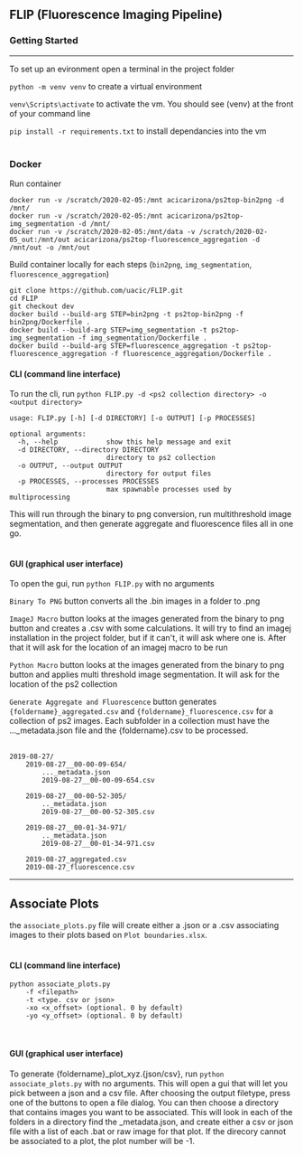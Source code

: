 ## FLIP (Fluorescence Imaging Pipeline)

### Getting Started 
---
To set up an evironment open a terminal in the project folder

`python -m venv venv` to create a virtual environment 

`venv\Scripts\activate` to activate the vm. You should see (venv) at the front of your command line

`pip install -r requirements.txt` to install dependancies into the vm
<br/><br/>

### Docker

Run container
```
docker run -v /scratch/2020-02-05:/mnt acicarizona/ps2top-bin2png -d /mnt/
docker run -v /scratch/2020-02-05:/mnt acicarizona/ps2top-img_segmentation -d /mnt/
docker run -v /scratch/2020-02-05:/mnt/data -v /scratch/2020-02-05_out:/mnt/out acicarizona/ps2top-fluorescence_aggregation -d /mnt/out -o /mnt/out
```

Build container locally for each steps (`bin2png`, `img_segmentation`, `fluorescence_aggregation`)
```
git clone https://github.com/uacic/FLIP.git
cd FLIP
git checkout dev
docker build --build-arg STEP=bin2png -t ps2top-bin2png -f bin2png/Dockerfile .
docker build --build-arg STEP=img_segmentation -t ps2top-img_segmentation -f img_segmentation/Dockerfile .
docker build --build-arg STEP=fluorescence_aggregation -t ps2top-fluorescence_aggregation -f fluorescence_aggregation/Dockerfile .
```

#### CLI (command line interface)

To run the cli, run `python FLIP.py -d <ps2 collection directory> -o <output directory>`

```
usage: FLIP.py [-h] [-d DIRECTORY] [-o OUTPUT] [-p PROCESSES]

optional arguments:
  -h, --help            show this help message and exit
  -d DIRECTORY, --directory DIRECTORY
                        directory to ps2 collection
  -o OUTPUT, --output OUTPUT
                        directory for output files
  -p PROCESSES, --processes PROCESSES
                        max spawnable processes used by multiprocessing
```

This will run through the binary to png conversion, run multithreshold image segmentation, and then generate aggregate and fluorescence files all in one go.
<br/><br/>

#### GUI (graphical user interface)

To open the gui, run `python FLIP.py` with no arguments

`Binary To PNG` button converts all the .bin images in a folder to .png

`ImageJ Macro` button looks at the images generated from the binary to png button and creates a .csv with some calculations. It will try to find an imagej installation in the project folder, but if it can't, it will ask where one is. After that it will ask for the location of an imagej macro to be run

`Python Macro` button looks at the images generated from the binary to png button and applies multi threshold image segmentation. It will ask for the location of the ps2 collection

`Generate Aggregate and Fluorescence` button generates `{foldername}_aggregated.csv` and `{foldername}_fluorescence.csv` for a collection of ps2 images. Each subfolder in a collection must have the ..._metadata.json file and the {foldername}.csv to be processed.
<br/><br/>

```
2019-08-27/
    2019-08-27__00-00-09-654/
        ..._metadata.json
        2019-08-27__00-00-09-654.csv

    2019-08-27__00-00-52-305/
        .._metadata.json
        2019-08-27__00-00-52-305.csv

    2019-08-27__00-01-34-971/
        .._metadata.json
        2019-08-27__00-01-34-971.csv

    2019-08-27_aggregated.csv
    2019-08-27_fluorescence.csv
```
---
## Associate Plots
the `associate_plots.py` file will create either a .json or a .csv associating images to their plots based on `Plot boundaries.xlsx`.
<br/><br/>

#### CLI (command line interface)

```
python associate_plots.py
    -f <filepath>
    -t <type. csv or json>
    -xo <x_offset> (optional. 0 by default)
    -yo <y_offset> (optional. 0 by default)
```
<br/>

#### GUI (graphical user interface)

To generate {foldername}_plot_xyz.{json/csv}, run `python associate_plots.py` with no arguments. This will open a gui that will let you pick between a json and a csv file. After choosing the output filetype, press one of the buttons to open a file dialog. You can then choose a directory that contains images you want to be associated. This will look in each of the folders in a directory find the _metadata.json, and create either a csv or json file with a list of each .bat or raw image for that plot. If the direcory cannot be associated to a plot, the plot number will be -1.

